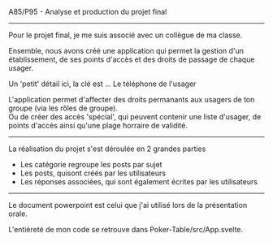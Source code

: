 A85/P95 - Analyse et production du projet final
<hr>

Pour le projet final, je me suis associé avec un collègue de ma classe. <br>

Ensemble, nous avons créé une application qui permet la gestion d'un établissement, de ses points d'accès et des droits de passage de chaque usager. <br>

Un 'petit' détail ici, la clé est ... Le téléphone de l'usager <br>

L'application permet d'affecter des droits permanants aux usagers de ton groupe (via les rôles de groupe). <br>
Ou de créer des accès 'spécial', qui peuvent contenir une liste d'usager, de points d'accès ainsi qu'une plage horraire de validité. <br>

<hr>

La réalisation du projet s'est déroulée en 2 grandes parties
<ul>
    <li>Les catégorie regroupe les posts par sujet</li>
    <li>Les posts, quisont créés par les utilisateurs</li>
    <li>Les réponses associées, qui sont également écrites par les utilisateurs</li>
</ul>

<hr>

Le document powerpoint est celui que j'ai utilisé lors de la présentation orale. <br>

L'entièreté de mon code se retrouve dans Poker-Table/src/App.svelte.<br>
